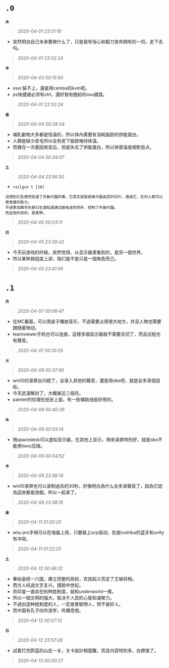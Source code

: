 **`.0`**
========
**`水`**
>*2020-04-01 23:31:10*
- 突然明白自己未来要做什么了，只是我有恒心和毅力舍弃拥有的一切，走下去吗。
>*2020-04-01 23:32:24*

**`木`**
>*2020-04-03 00:15:50*
- esxi 裝不上，還是用centos的kvm吧。
- ps快捷键必须有ctrl，還好我有圈給的osu键盘。
>*2020-04-01 23:32:24*

**`金`**
>*2020-04-04 00:28:34*
- 哺乳動物大多都是恒温的，所以体內需要有消耗脂肪的供能蛋白。
- 人類是缺少皮毛所以会有皮下脂肪唯持体温。
- 而猪在一次基因突变后，彻底失去了供能蛋白，所以体感温度相對低点。
>*2020-04-04 00:34:07*

**`土`**
>*2020-04-04 23:56:30*
- `railgun t [10]`
```
沒想到幻生竟然知道了外裝代腦的事。它其实就是食蜂大腦皮层的切片，通過它，任何人都可以使食蜂的能力。
不過更加棘手的是幻生還知道通过脑电波的同步，控制了外裝代腦。
而且他的目的，是美琴。
```
>*2020-04-05 00:03:11*

**`日`**
>*2020-04-05 23:38:42*
- 今天玩游戏的时候，突然觉得，从显示器里看到的，是另一個世界。
- 所以某种我程度上讲，我们是不是只是一個角色而己。
>*2020-04-05 23:41:06*

**`.1`**
========
**`月`**
>*2020-04-07 00:06:47*
- 在MC裏面，可以用盒子播放音乐，不過需要占用很大地方，并且人物也需要跟随着物动。
- teamviewer手机也可以连接，這樣多個显示器就不需要去切了，而且远程也有聲音。
>*2020-04-07 00:10:25*

**`火`**
>*2020-04-08 00:37:40*
- win10的录屏出问题了，会录入其他的聲音，還是用obs吧，就是会多录個鼠标。
- 今天武漢解封了，大概接近三個月。
- painter的纹理在纸张上面，有一些辅助线挺好用的。
>*2020-04-08 00:40:38*

**`水`**
>*2020-04-09 00:03:14*
- 用spacedesk可以虚拟显示器，在其他上显示，用來录屏特別好，就是obs不能用hevc压缩。
>*2020-04-09 00:04:52*

**`木`**
>*2020-04-09 23:36:14*
- win10录屏也可以录制過去的30秒，好像明白為什么会多录聲音了，因為它認為這些都是游戲，所以一起录了。
>*2020-04-09 23:38:15*

**`金`**
>*2020-04-11 01:20:25*
- wiiu pro手柄可以在电腦上用，只要裝上scp驱动，到是toshiba的蓝牙和unity有冲突。
>*2020-04-11 01:22:25*

**`土`**
>*2020-04-12 00:46:12*
- 秦始皇统一六国，建立完整的政权，农民起义否定了王候将相。
- 西方人经過文艺复兴，摆脱中世紀。
- 而印度一直存在則种姓制度，就和underworld一樣。
- 所以一個文明的強大，取决于人民的心智和凝聚力。
- 不過创造种姓制度的人，一定是會聪明人，但不是好人。
- 而中国有孔子四外游学，传播思想。
>*2020-04-12 00:57:13*

**`日`**
>*2020-04-12 23:57:28*
- 試着打完蔚蓝的山庄一关，关卡設計相當難，而且内容特別多，白嫖值了。
>*2020-04-13 00:00:27*